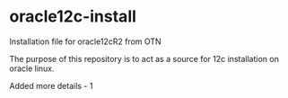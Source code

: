 # oracle12c-install
Installation file for oracle12cR2 from OTN

The purpose of this repository is to act as a source for 12c installation on oracle linux.

Added more details - 1
